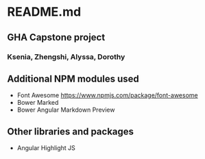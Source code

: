 # README.md

## GHA Capstone project
### Ksenia, Zhengshi, Alyssa, Dorothy

## Additional NPM modules used
* Font Awesome https://www.npmjs.com/package/font-awesome
* Bower Marked
* Bower Angular Markdown Preview

## Other libraries and packages
* Angular Highlight JS